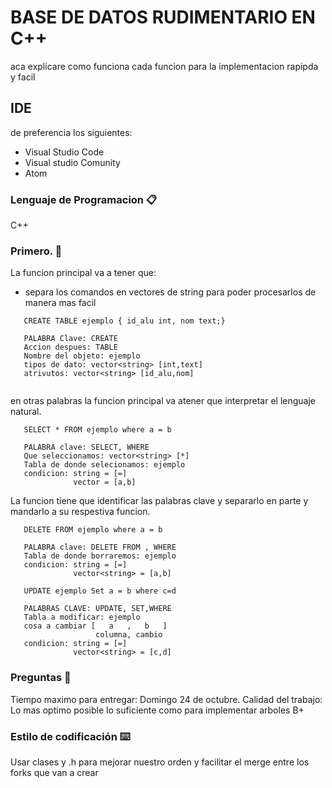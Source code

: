 # BASE DE DATOS RUDIMENTARIO EN C++

aca explicare como funciona cada funcion para la implementacion rapipda y facil

## IDE

de preferencia los siguientes:
  - Visual Studio Code
  - Visual studio Comunity
  - Atom
  
### Lenguaje de Programacion 📋

C++

### Primero. 🔧

La funcion principal va a tener que:
  - separa los comandos en vectores de string para poder procesarlos de manera mas facil

```
   CREATE TABLE ejemplo { id_alu int, nom text;}
   
   PALABRA Clave: CREATE 
   Accion despues: TABLE
   Nombre del objeto: ejemplo
   tipos de dato: vector<string> [int,text]
   atrivutos: vector<string> [id_alu,nom]
   
```

en otras palabras la funcion principal va atener que interpretar el lenguaje natural.

```
   SELECT * FROM ejemplo where a = b
   
   PALABRA clave: SELECT, WHERE
   Que seleccionamos: vector<string> [*]
   Tabla de donde selecionamos: ejemplo
   condicion: string = [=]
              vector = [a,b]
```

La funcion tiene que identificar las palabras clave y separarlo en parte y mandarlo a su respestiva funcion.

```
   DELETE FROM ejemplo where a = b
   
   PALABRA clave: DELETE FROM , WHERE
   Tabla de donde borraremos: ejemplo
   condicion: string = [=]
              vector<string> = [a,b]
```

```
   UPDATE ejemplo Set a = b where c=d
   
   PALABRAS CLAVE: UPDATE, SET,WHERE
   Tabla a modificar: ejemplo
   cosa a cambiar [   a   ,   b   ]
                   columna, cambio
   condicion: string = [=]
              vector<string> = [c,d]
```

### Preguntas 🔩

Tiempo maximo para entregar: Domingo 24 de octubre.
Calidad del trabajo: Lo mas optimo posible lo suficiente como para  implementar arboles B+

### Estilo de codificación ⌨️

Usar clases y .h para mejorar nuestro orden y facilitar el merge entre los forks que van a crear

